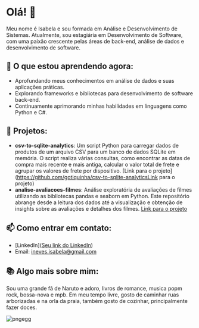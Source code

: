 # Olá! 👋

Meu nome é Isabela e sou formada em Análise e Desenvolvimento de Sistemas. Atualmente, sou estagiária em Desenvolvimento de Software, com uma paixão crescente pelas áreas de back-end, análise de dados e desenvolvimento de software.

## 🌱 O que estou aprendendo agora:
- Aprofundando meus conhecimentos em análise de dados e suas aplicações práticas.
- Explorando frameworks e bibliotecas para desenvolvimento de software back-end.
- Continuamente aprimorando minhas habilidades em linguagens como Python e C#.

## 🔭 Projetos:
- **csv-to-sqlite-analytics**: Um script Python para carregar dados de produtos de um arquivo CSV para um banco de dados SQLite em memória. O script realiza várias consultas, como encontrar as datas de compra mais recente e mais antiga, calcular o valor total de frete e agrupar os valores de frete por dispositivo. [Link para o projeto](https://github.com/gotiquinha/csv-to-sqlite-analyticsLink para o projeto)
- **analise-avaliacoes-filmes**: Análise exploratória de avaliações de filmes utilizando as bibliotecas pandas e seaborn em Python. Este repositório abrange desde a leitura dos dados até a visualização e obtenção de insights sobre as avaliações e detalhes dos filmes. [Link para o projeto](https://github.com/gotiquinha/analise-avaliacoes-filmes)

## 📫 Como entrar em contato:
- [LinkedIn]([Seu link do LinkedIn](https://www.linkedin.com/in/isabela-neves-315a4a193/))
- Email: ineves.isabela@gmail.com

## 📚 Algo mais sobre mim:
Sou uma grande fã de Naruto e adoro, livros de romance, musica popm rock, bossa-nova e mpb. Em meu tempo livre, gosto de caminhar ruas arborizadas e na orla da praia, também gosto de cozinhar, principalmente fazer doces.



![pngegg](https://user-images.githubusercontent.com/93232499/189041375-c3f9d2d8-0873-44f6-a626-420dd9c55f07.png) 
